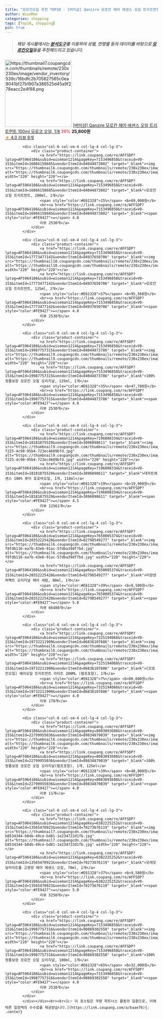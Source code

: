 ```yaml
---
title: "모로칸오일 추천 TOP10 - [버미샵] Qanzire 모로칸 헤어 에센스 오일 트리트먼트 100ml 모로코 오일, 1개"
author: WiseMan
categories: shopping
tags: [Top10, shopping]
pin: true
---
```


> ##### 해당 게시물에서는 [**분석도구**](https://itemscout.io/)를 이용하여 **성별**, **연령별** 등의 데이터를 바탕으로 [**모로칸오일**](https://link.coupang.com/a/baae76)들을 추천해드리고 있습니다.
<div class="container"><div class="row">
            <div class="col-6 col-sm-4 col-lg-4 col-lg-3">
                <div class="product-container">
                    <a href="https://link.coupang.com/re/AFFSDP?lptag=AF5964186&subid=wiseman1214&pageKey=7866427100&traceid=V0-153&itemId=21477773310&vendorItemId=88531987401" target="_blank"><img src="https://thumbnail7.coupangcdn.com/thumbnails/remote/230x230ex/image/vendor_inventory/539c/16bdfc2b705627565c0ea9041bf27b1907a386525d45a9f278eacc2e4f88.png" alt="https://thumbnail7.coupangcdn.com/thumbnails/remote/230x230ex/image/vendor_inventory/539c/16bdfc2b705627565c0ea9041bf27b1907a386525d45a9f278eacc2e4f88.png" width="220" height="220"></a>
                    <a href="https://link.coupang.com/re/AFFSDP?lptag=AF5964186&subid=wiseman1214&pageKey=7866427100&traceid=V0-153&itemId=21477773310&vendorItemId=88531987401" target="_blank">[버미샵] Qanzire 모로칸 헤어 에센스 오일 트리트먼트 100ml 모로코 오일, 1개</a>
                    <span style="color:#E61328">39%</span> <b>25,800원</b>
                    <br><a href="https://link.coupang.com/re/AFFSDP?lptag=AF5964186&subid=wiseman1214&pageKey=7866427100&traceid=V0-153&itemId=21477773310&vendorItemId=88531987401" target="_blank"><span style="color:#FE9427">★</span> 4.0
                    리뷰 8개</a>
                </div>
            </div>
            
            <div class="col-6 col-sm-4 col-lg-4 col-lg-3">
                <div class="product-container">
                    <a href="https://link.coupang.com/re/AFFSDP?lptag=AF5964186&subid=wiseman1214&pageKey=7153496858&traceid=V0-153&itemId=16866158685&vendorItemId=84044873802" target="_blank"><img src="https://thumbnail6.coupangcdn.com/thumbnails/remote/230x230ex/image/vendor_inventory/3104/f6b3605ab3f066403df5e08c744af5adb32fdd051ad64d98d9ccdfe88ff8.jpg" alt="https://thumbnail6.coupangcdn.com/thumbnails/remote/230x230ex/image/vendor_inventory/3104/f6b3605ab3f066403df5e08c744af5adb32fdd051ad64d98d9ccdfe88ff8.jpg" width="220" height="220"></a>
                    <a href="https://link.coupang.com/re/AFFSDP?lptag=AF5964186&subid=wiseman1214&pageKey=7153496858&traceid=V0-153&itemId=16866158685&vendorItemId=84044873802" target="_blank">모로칸오일 트리트먼트, 200ml, 1개</a>
                    <span style="color:#E61328">15%</span> <b>69,000원</b>
                    <br><a href="https://link.coupang.com/re/AFFSDP?lptag=AF5964186&subid=wiseman1214&pageKey=7153496858&traceid=V0-153&itemId=16866158685&vendorItemId=84044873802" target="_blank"><span style="color:#FE9427">★</span> 4.0
                    리뷰 2530개</a>
                </div>
            </div>
            
            <div class="col-6 col-sm-4 col-lg-4 col-lg-3">
                <div class="product-container">
                    <a href="https://link.coupang.com/re/AFFSDP?lptag=AF5964186&subid=wiseman1214&pageKey=7153496858&traceid=V0-153&itemId=17773477142&vendorItemId=84937650706" target="_blank"><img src="https://thumbnail10.coupangcdn.com/thumbnails/remote/230x230ex/image/vendor_inventory/d334/d5a25b63682a303f553fd698c608789f3164ed629f53ff26bbf1cdfb8223.jpg" alt="https://thumbnail10.coupangcdn.com/thumbnails/remote/230x230ex/image/vendor_inventory/d334/d5a25b63682a303f553fd698c608789f3164ed629f53ff26bbf1cdfb8223.jpg" width="220" height="220"></a>
                    <a href="https://link.coupang.com/re/AFFSDP?lptag=AF5964186&subid=wiseman1214&pageKey=7153496858&traceid=V0-153&itemId=17773477142&vendorItemId=84937650706" target="_blank">모로칸오일 트리트먼트, 125ml, 2개</a>
                    <span style="color:#E61328">57%</span> <b>95,560원</b>
                    <br><a href="https://link.coupang.com/re/AFFSDP?lptag=AF5964186&subid=wiseman1214&pageKey=7153496858&traceid=V0-153&itemId=17773477142&vendorItemId=84937650706" target="_blank"><span style="color:#FE9427">★</span> 4.0
                    리뷰 2530개</a>
                </div>
            </div>
            
            <div class="col-6 col-sm-4 col-lg-4 col-lg-3">
                <div class="product-container">
                    <a href="https://link.coupang.com/re/AFFSDP?lptag=AF5964186&subid=wiseman1214&pageKey=7153496858&traceid=V0-153&itemId=19987757315&vendorItemId=84044873786" target="_blank"><img src="https://thumbnail9.coupangcdn.com/thumbnails/remote/230x230ex/image/vendor_inventory/082b/57a50c5540252d6205a9715255a30c589a58fffed96181afc2710e80fafd.jpg" alt="https://thumbnail9.coupangcdn.com/thumbnails/remote/230x230ex/image/vendor_inventory/082b/57a50c5540252d6205a9715255a30c589a58fffed96181afc2710e80fafd.jpg" width="220" height="220"></a>
                    <a href="https://link.coupang.com/re/AFFSDP?lptag=AF5964186&subid=wiseman1214&pageKey=7153496858&traceid=V0-153&itemId=19987757315&vendorItemId=84044873786" target="_blank">100% 정품보장 모로칸 오일 오리지날, 125ml, 1개</a>
                    <span style="color:#E61328">35%</span> <b>47,780원</b>
                    <br><a href="https://link.coupang.com/re/AFFSDP?lptag=AF5964186&subid=wiseman1214&pageKey=7153496858&traceid=V0-153&itemId=19987757315&vendorItemId=84044873786" target="_blank"><span style="color:#FE9427">★</span> 4.0
                    리뷰 2530개</a>
                </div>
            </div>
            
            <div class="col-6 col-sm-4 col-lg-4 col-lg-3">
                <div class="product-container">
                    <a href="https://link.coupang.com/re/AFFSDP?lptag=AF5964186&subid=wiseman1214&pageKey=7196808334&traceid=V0-153&itemId=18181875529&vendorItemId=3096098611" target="_blank"><img src="https://thumbnail9.coupangcdn.com/thumbnails/remote/230x230ex/image/product/image/vendoritem/2019/09/06/3096098611/d863e7bd-f225-4c90-95b4-723ec4609bfd.jpg" alt="https://thumbnail9.coupangcdn.com/thumbnails/remote/230x230ex/image/product/image/vendoritem/2019/09/06/3096098611/d863e7bd-f225-4c90-95b4-723ec4609bfd.jpg" width="220" height="220"></a>
                    <a href="https://link.coupang.com/re/AFFSDP?lptag=AF5964186&subid=wiseman1214&pageKey=7196808334&traceid=V0-153&itemId=18181875529&vendorItemId=3096098611" target="_blank">데저트에센스 100% 퓨어 호호바오일, 1개, 118ml</a>
                    <span style="color:#E61328">19%</span> <b>19,900원</b>
                    <br><a href="https://link.coupang.com/re/AFFSDP?lptag=AF5964186&subid=wiseman1214&pageKey=7196808334&traceid=V0-153&itemId=18181875529&vendorItemId=3096098611" target="_blank"><span style="color:#FE9427">★</span> 4.5
                    리뷰 12561개</a>
                </div>
            </div>
            
            <div class="col-6 col-sm-4 col-lg-4 col-lg-3">
                <div class="product-container">
                    <a href="https://link.coupang.com/re/AFFSDP?lptag=AF5964186&subid=wiseman1214&pageKey=7650005374&traceid=V0-153&itemId=20352225420&vendorItemId=82798549277" target="_blank"><img src="https://thumbnail6.coupangcdn.com/thumbnails/remote/230x230ex/image/retail/images/3741956872403155-f8fdb116-ea7b-43e6-91ac-57dba39df7bd.jpg" alt="https://thumbnail6.coupangcdn.com/thumbnails/remote/230x230ex/image/retail/images/3741956872403155-f8fdb116-ea7b-43e6-91ac-57dba39df7bd.jpg" width="220" height="220"></a>
                    <a href="https://link.coupang.com/re/AFFSDP?lptag=AF5964186&subid=wiseman1214&pageKey=7650005374&traceid=V0-153&itemId=20352225420&vendorItemId=82798549277" target="_blank">미쟝센 퍼펙트 오리지널 헤어 세럼, 80ml, 1개</a>
                    <span style="color:#E61328">39%</span> <b>8,500원</b>
                    <br><a href="https://link.coupang.com/re/AFFSDP?lptag=AF5964186&subid=wiseman1214&pageKey=7650005374&traceid=V0-153&itemId=20352225420&vendorItemId=82798549277" target="_blank"><span style="color:#FE9427">★</span> 5.0
                    리뷰 66480개</a>
                </div>
            </div>
            
            <div class="col-6 col-sm-4 col-lg-4 col-lg-3">
                <div class="product-container">
                    <a href="https://link.coupang.com/re/AFFSDP?lptag=AF5964186&subid=wiseman1214&pageKey=7325194068&traceid=V0-153&itemId=19732211909&vendorItemId=86836107686" target="_blank"><img src="https://thumbnail6.coupangcdn.com/thumbnails/remote/230x230ex/image/vendor_inventory/ca5b/e31627c50b9975b0da0edce46d26569816ad30d2cd78277598f04eff203a.jpg" alt="https://thumbnail6.coupangcdn.com/thumbnails/remote/230x230ex/image/vendor_inventory/ca5b/e31627c50b9975b0da0edce46d26569816ad30d2cd78277598f04eff203a.jpg" width="220" height="220"></a>
                    <a href="https://link.coupang.com/re/AFFSDP?lptag=AF5964186&subid=wiseman1214&pageKey=7325194068&traceid=V0-153&itemId=19732211909&vendorItemId=86836107686" target="_blank">[모로칸오일] 헤어오일 트리트먼트 라이트 200ML (펌프포함), 1개</a>
                    <span style="color:#E61328">7%</span> <b>80,600원</b>
                    <br><a href="https://link.coupang.com/re/AFFSDP?lptag=AF5964186&subid=wiseman1214&pageKey=7325194068&traceid=V0-153&itemId=19732211909&vendorItemId=86836107686" target="_blank"><span style="color:#FE9427">★</span> 4.0
                    리뷰 178개</a>
                </div>
            </div>
            
            <div class="col-6 col-sm-4 col-lg-4 col-lg-3">
                <div class="product-container">
                    <a href="https://link.coupang.com/re/AFFSDP?lptag=AF5964186&subid=wiseman1214&pageKey=8083093608&traceid=V0-153&itemId=22799955036&vendorItemId=89834879039" target="_blank"><img src="https://thumbnail6.coupangcdn.com/thumbnails/remote/230x230ex/image/vendor_inventory/4c9b/52a953d16ab642f18e5eb432d4d81846f6cd43c634b4da8808d271930ee7.jpg" alt="https://thumbnail6.coupangcdn.com/thumbnails/remote/230x230ex/image/vendor_inventory/4c9b/52a953d16ab642f18e5eb432d4d81846f6cd43c634b4da8808d271930ee7.jpg" width="220" height="220"></a>
                    <a href="https://link.coupang.com/re/AFFSDP?lptag=AF5964186&subid=wiseman1214&pageKey=8083093608&traceid=V0-153&itemId=22799955036&vendorItemId=89834879039" target="_blank">100% 정품보장 모로칸 오일 오리지날(펌프포함), 1개, 125ml</a>
                    <span style="color:#E61328">39%</span> <b>48,000원</b>
                    <br><a href="https://link.coupang.com/re/AFFSDP?lptag=AF5964186&subid=wiseman1214&pageKey=8083093608&traceid=V0-153&itemId=22799955036&vendorItemId=89834879039" target="_blank"><span style="color:#FE9427">★</span> 4.0
                    리뷰 11개</a>
                </div>
            </div>
            
            <div class="col-6 col-sm-4 col-lg-4 col-lg-3">
                <div class="product-container">
                    <a href="https://link.coupang.com/re/AFFSDP?lptag=AF5964186&subid=wiseman1214&pageKey=6382225252&traceid=V0-153&itemId=13565470923&vendorItemId=70273676119" target="_blank"><img src="https://thumbnail7.coupangcdn.com/thumbnails/remote/230x230ex/image/retail/images/13706762054956810-b8534344-b04b-49ce-bd81-1e234722d1fb.jpg" alt="https://thumbnail7.coupangcdn.com/thumbnails/remote/230x230ex/image/retail/images/13706762054956810-b8534344-b04b-49ce-bd81-1e234722d1fb.jpg" width="220" height="220"></a>
                    <a href="https://link.coupang.com/re/AFFSDP?lptag=AF5964186&subid=wiseman1214&pageKey=6382225252&traceid=V0-153&itemId=13565470923&vendorItemId=70273676119" target="_blank">모레모 딜라이트풀 고영양 헤어 에센스 오일, 70ml, 1개</a>
                    <span style="color:#E61328">37%</span> <b>9,580원</b>
                    <br><a href="https://link.coupang.com/re/AFFSDP?lptag=AF5964186&subid=wiseman1214&pageKey=6382225252&traceid=V0-153&itemId=13565470923&vendorItemId=70273676119" target="_blank"><span style="color:#FE9427">★</span> 5.0
                    리뷰 5250개</a>
                </div>
            </div>
            
            <div class="col-6 col-sm-4 col-lg-4 col-lg-3">
                <div class="product-container">
                    <a href="https://link.coupang.com/re/AFFSDP?lptag=AF5964186&subid=wiseman1214&pageKey=7153496858&traceid=V0-153&itemId=19987757316&vendorItemId=90869302558" target="_blank"><img src="https://thumbnail6.coupangcdn.com/thumbnails/remote/230x230ex/image/vendor_inventory/5bd5/679dfae686bb432b033bdb887e877a0a23266fcdc2f8646c816ff4486283.jpg" alt="https://thumbnail6.coupangcdn.com/thumbnails/remote/230x230ex/image/vendor_inventory/5bd5/679dfae686bb432b033bdb887e877a0a23266fcdc2f8646c816ff4486283.jpg" width="220" height="220"></a>
                    <a href="https://link.coupang.com/re/AFFSDP?lptag=AF5964186&subid=wiseman1214&pageKey=7153496858&traceid=V0-153&itemId=19987757316&vendorItemId=90869302558" target="_blank">100% 정품보장 모로칸 오일 오리지날, 100ml, 1개</a>
                    <span style="color:#E61328">65%</span> <b>32,000원</b>
                    <br><a href="https://link.coupang.com/re/AFFSDP?lptag=AF5964186&subid=wiseman1214&pageKey=7153496858&traceid=V0-153&itemId=19987757316&vendorItemId=90869302558" target="_blank"><span style="color:#FE9427">★</span> 4.0
                    리뷰 2530개</a>
                </div>
            </div>
            </div></div><br><br>[👉 이 포스팅은 쿠팡 파트너스 활동의 일환으로, 이에 따른 일정액의 수수료를 제공받습니다.](https://link.coupang.com/a/baae76){: .center}